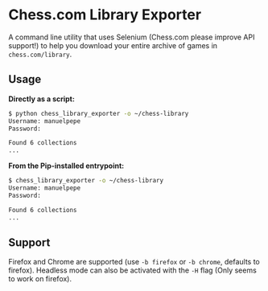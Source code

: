 # Chess.com Library Exporter

A command line utility that uses Selenium (Chess.com please improve API support!) to help you download your entire archive of games in `chess.com/library`.


## Usage

**Directly as a script:**

```bash
$ python chess_library_exporter -o ~/chess-library
Username: manuelpepe
Password: 

Found 6 collections
...
```

**From the Pip-installed entrypoint:**

```bash
$ chess_library_exporter -o ~/chess-library
Username: manuelpepe
Password: 

Found 6 collections
...
```


## Support

Firefox and Chrome are supported (use `-b firefox` or `-b chrome`, defaults to firefox). Headless mode can also be activated with the `-H` flag (Only seems to work on firefox).